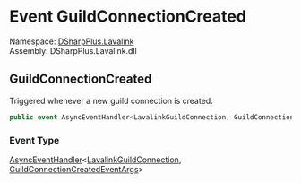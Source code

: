 # Event GuildConnectionCreated

Namespace: [DSharpPlus.Lavalink](DSharpPlus.Lavalink.md)  
Assembly: DSharpPlus.Lavalink.dll

## <a id="DSharpPlus_Lavalink_LavalinkNodeConnection_GuildConnectionCreated"></a>GuildConnectionCreated

Triggered whenever a new guild connection is created.

```csharp
public event AsyncEventHandler<LavalinkGuildConnection, GuildConnectionCreatedEventArgs> GuildConnectionCreated
```

### Event Type

[AsyncEventHandler](DSharpPlus.AsyncEvents.AsyncEventHandler\-2.md)<[LavalinkGuildConnection](DSharpPlus.Lavalink.LavalinkGuildConnection.md), [GuildConnectionCreatedEventArgs](DSharpPlus.Lavalink.EventArgs.GuildConnectionCreatedEventArgs.md)\>

